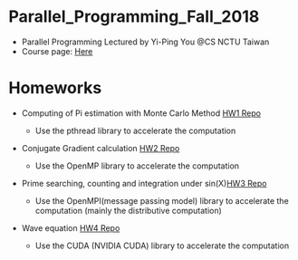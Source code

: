 # Parallel_Programming_Fall_2018
* Parallel Programming Lectured by Yi-Ping You @CS NCTU Taiwan
* Course page: [Here](people.cs.nctu.edu.tw/~ypyou/courses/PP-f18/)
# Homeworks
* Computing of Pi estimation with Monte Carlo Method [HW1 Repo](HW1/)
    * Use the pthread library to accelerate the computation

* Conjugate Gradient calculation [HW2 Repo](HW2/CG)
    * Use the OpenMP library to accelerate the computation

* Prime searching, counting and integration under sin(X)[HW3 Repo](HW3/)
    * Use the OpenMPI(message passing model) library to accelerate the computation (mainly the distributive computation)

* Wave equation [HW4 Repo](HW4/)
    * Use the CUDA (NVIDIA CUDA) library to accelerate the computation
